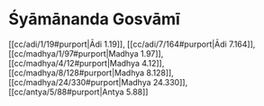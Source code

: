 # Śyāmānanda Gosvāmī

[[cc/adi/1/19#purport|Ādi 1.19]], [[cc/adi/7/164#purport|Ādi 7.164]], [[cc/madhya/1/97#purport|Madhya 1.97]], [[cc/madhya/4/12#purport|Madhya 4.12]], [[cc/madhya/8/128#purport|Madhya 8.128]], [[cc/madhya/24/330#purport|Madhya 24.330]], [[cc/antya/5/88#purport|Antya 5.88]]


